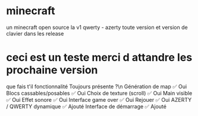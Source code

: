 # minecraft
un minecraft open source la v1 qwerty - azerty
toute version et version de clavier dans les release
# ceci est un teste merci d attandre les prochaine version
que fais t'il 
fonctionnalité	              Toujours présente ?\n
Génération de map	            ✅ Oui
Blocs cassables/posables	    ✅ Oui
Choix de texture (scroll)	    ✅ Oui
Main visible	                ✅ Oui
Effet sonore	                ✅ Oui
Interface game over	          ✅ Oui
Rejouer	                      ✅ Oui
AZERTY / QWERTY dynamique	    ✅ Ajouté
Interface de démarrage	      ✅ Ajouté
